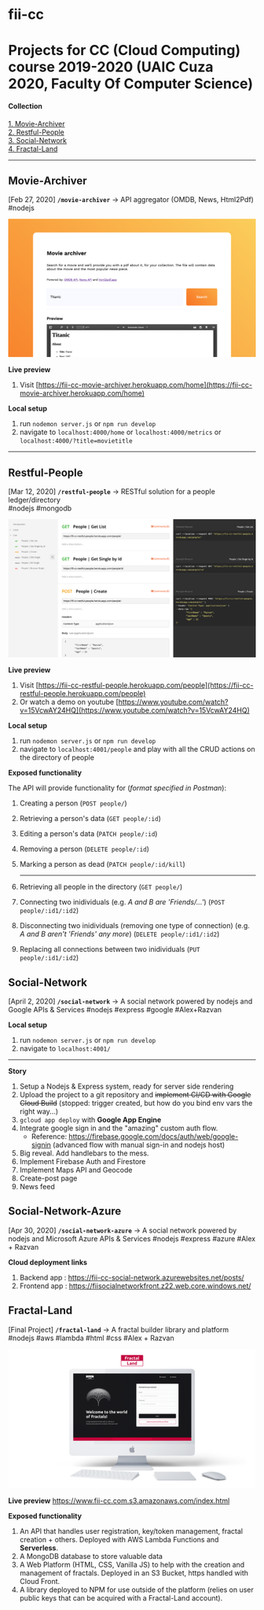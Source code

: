 # fii-cc

# Projects for CC (Cloud Computing) course 2019-2020 (UAIC Cuza 2020, Faculty Of Computer Science)

#### Collection

[1. Movie-Archiver](##movie-archiver)  
[2. Restful-People](##restful-people)  
[3. Social-Network](##cocial-network)  
[4. Fractal-Land](##fractal-land)

---

## Movie-Archiver

[Feb 27, 2020] **`/movie-archiver`** → API aggregator (OMDB, News, Html2Pdf)  
#nodejs

![Screenshot of the platform](movie-archiver-preview.png)

**Live preview**

1.  Visit [https://fii-cc-movie-archiver.herokuapp.com/home](https://fii-cc-movie-archiver.herokuapp.com/home)

**Local setup**

1.  run `nodemon server.js` or `npm run develop`
2.  navigate to `localhost:4000/home` or `localhost:4000/metrics` or `localhost:4000/?title=movietitle`

---

## Restful-People

[Mar 12, 2020] **`/restful-people`** → RESTful solution for a people ledger/directory  
#nodejs #mongodb

![Screenshot of the platform](restful-people-preview.png)

**Live preview**

1.  Visit [https://fii-cc-restful-people.herokuapp.com/people](https://fii-cc-restful-people.herokuapp.com/people)
2.  Or watch a demo on youtube [https://www.youtube.com/watch?v=15VcwAY24HQ](https://www.youtube.com/watch?v=15VcwAY24HQ)

**Local setup**

1.  run `nodemon server.js` or `npm run develop`
2.  navigate to `localhost:4001/people` and play with all the CRUD actions on the directory of people

**Exposed functionality**

The API will provide functionality for (_format specified in Postman_):

1.  Creating a person (`POST people/`)
2.  Retrieving a person's data (`GET people/:id`)
3.  Editing a person's data (`PATCH people/:id`)
4.  Removing a person (`DELETE people/:id`)
5.  Marking a person as dead (`PATCH people/:id/kill`)

    ***

6.  Retrieving all people in the directory (`GET people/`)
7.  Connecting two inidividuals (e.g. _A and B are 'Friends/...'_) (`POST people/:id1/:id2`)
8.  Disconnecting two inidividuals (removing one type of connection) (e.g. _A and B aren't 'Friends' any more_) (`DELETE people/:id1/:id2`)
9.  Replacing all connections between two inidividuals (`PUT people/:id1/:id2`)

## Social-Network

[April 2, 2020] **`/social-network`** → A social network powered by nodejs and Google APIs & Services
#nodejs #express #google
#Alex+Razvan

**Local setup**

1.  run `nodemon server.js` or `npm run develop`
2.  navigate to `localhost:4001/`

---

**Story**

1. Setup a Nodejs & Express system, ready for server side rendering
2. Upload the project to a git repository and ~~implement CI/CD with Google Cloud Build~~ (stopped: trigger created, but how do you bind env vars the right way...)
3. `gcloud app deploy` with **Google App Engine**
4. Integrate google sign in and the "amazing" custom auth flow.
   - Reference: https://firebase.google.com/docs/auth/web/google-signin (advanced flow with manual sign-in and nodejs host)
5. Big reveal. Add handlebars to the mess.
6. Implement Firebase Auth and Firestore
7. Implement Maps API and Geocode
8. Create-post page
9. News feed

## Social-Network-Azure

[Apr 30, 2020] **`/social-network-azure`** -> A social network powered by nodejs and Microsoft Azure APIs & Services
#nodejs #express #azure
#Alex + Razvan

**Cloud deployment links**

1. Backend app : https://fii-cc-social-network.azurewebsites.net/posts/
2. Frontend app : https://fiisocialnetworkfront.z22.web.core.windows.net/

## Fractal-Land

[Final Project] **`/fractal-land`** -> A fractal builder library and platform
#nodejs #aws #lambda #html #css
#Alex + Razvan

![Screenshot of the platform](fractal-land.png)

**Live preview**
https://www.fii-cc.com.s3.amazonaws.com/index.html

**Exposed functionality**

1. An API that handles user registration, key/token management, fractal creation + others. Deployed with AWS Lambda Functions and **Serverless**.
2. A MongoDB database to store valuable data
3. A Web Platform (HTML, CSS, Vanilla JS) to help with the creation and management of fractals. Deployed in an S3 Bucket, https handled with Cloud Front.
4. A library deployed to NPM for use outside of the platform (relies on user public keys that can be acquired with a Fractal-Land account).
